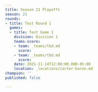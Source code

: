 ```yaml
---
title: Season 21 Playoffs
season: 21
rounds:
- title: Test Round 1
  games:
  - title: Test Game 1
    division: Division 1
    teams-score:
    - team: _teams/tbd.md
      score: 
    - team: _teams/tbd.md
      score: 
    date: 2021-11-14T12:00:00.000-05:00
    location: _locations/carter-baron.md
champion: ''
published: false

---
```

